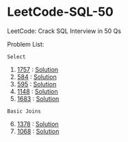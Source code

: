 # LeetCode-SQL-50

LeetCode: Crack SQL Interview in 50 Qs

Problem List: 

`Select`

1. [1757](https://leetcode.com/problems/recyclable-and-low-fat-products/) : [Solution](Solutions/1757.md)
2. [584](https://leetcode.com/problems/find-customer-referee/) : [Solution](Solutions/584.md)
3. [595](https://leetcode.com/problems/big-countries/) : [Solution](Solutions/595.md)
4. [1148](https://leetcode.com/problems/article-views-i/) : [Solution](Solutions/1148.md)
5. [1683](https://leetcode.com/problems/invalid-tweets/) : [Solution](Solutions/1683.md)

`Basic Joins`

6. [1378](https://leetcode.com/problems/replace-employee-id-with-the-unique-identifier/) : [Solution](Solutions/1378.md)
7. [1068](https://leetcode.com/problems/product-sales-analysis-i/) : [Solution](Solutions/1068.md)
